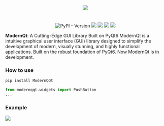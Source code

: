 <p align="center">
    <img src="Logo.png">
</p>
<h1></h1>

<p align="center">

  <img alt="PyPI - Version" src="https://img.shields.io/pypi/v/ModernQQt">
  <img src="https://img.shields.io/github/license/chebupelka8/ModernQQt">
  <img src="https://img.shields.io/github/commit-activity/t/chebupelka8/ModernQQt"> 
  <img src="https://img.shields.io/github/stars/chebupelka8/ModernQQt">
  <img src="https://img.shields.io/github/watchers/chebupelka8/ModernQQt">
  
</p>

<b>ModernQt</b>: A Cutting-Edge GUI Library Built on PyQt6 ModernQt is a intuitive graphical user interface (GUI) library designed to simplify the development of modern, visually stunning, and highly functional applications. Built on the robust foundation of PyQt6. Now ModernQt is in development.

<h3>How to use</h3>

```sh
pip install ModernQQt
```

```python
from modernqqt.widgets import PushButton
...
```

<h3>Example</h3>
<img src="example.png">
